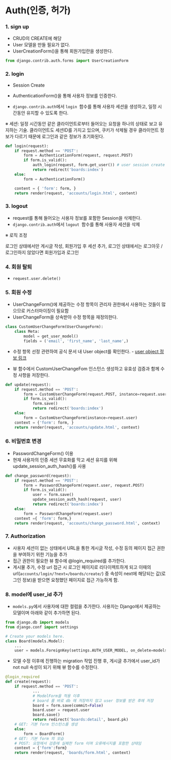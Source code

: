 # **Auth**(인증, 허가)

### 1. sign up

- CRUD의 CREATE에 해당
- User 모델을 만들 필요가 없다.
- UserCreationForm()을 통해 회원가입란을 생성한다.

```python
from django.contrib.auth.forms import UserCreationForm
```

### 2. login

- Session Create

- AuthenticationForm()을 통해 사용자 정보를 인증한다.
- `django.contrib.auth`에서 `login `함수를 통해 사용자 세션을 생성하고, 일정 시간동안 유지할 수 있도록 한다.

※ 세션: 일정 시간동안 같은 클라이언트로부터 들어오는 요청을 하나의 상태로 보고 유지하는 기술. 클라이언트도 세션ID를 가지고 있으며, 쿠키가 삭제될 경우 클라이언트 정보가 다르기 때문에 로그인과 같은 정보가 초기화된다.

```python
def login(request):
    if request.method == 'POST':
        form = AuthenticationForm(request, request.POST)
        if form.is_valid():
            auth_login(request, form.get_user()) # user session create
            return redirect('boards:index')
    else:
        form = AuthenticationForm()

    content = { 'form': form, }
    return render(request, 'accounts/login.html', content)

```

### 3. logout

- request를 통해 들어오는 사용자 정보를 포함한 Session을 삭제한다.
- `django.contrib.auth`에서 `logout `함수를 통해 사용자 세션을 삭제

※ 로직 조정

로그인 상태에서만 게시글 작성, 회원가입 후 세션 추가, 로그인 상태에서는 로그아웃 / 로그인하지 않았다면 회원가입과 로그인

### 4. 회원 탈퇴

- `request.user.delete()`

### 5. 회원 수정

- UserChangeForm()에 제공하는 수정 항목이 관리자 권한에서 사용하는 것들이 많으므로 커스터마이징이 필요함
- UserChangeForm을 상속받아 수정 항목을 재정의한다.

```python
class CustomUserChangeForm(UserChangeForm):
    class Meta:
        model = get_user_model()
        fields = ('email', 'first_name', 'last_name',)
```

- 수정 항목 선정 관련하여 공식 문서 내 User object를 확인한다. - [user object 정보 링크](https://docs.djangoproject.com/en/2.2/topics/auth/default/#using-the-django-authentication-system)

- 뷰 함수에서 CustomUserChangeFom 인스턴스 생성하고 유효성 검증과 함께 수정 사항을 저장한다.

```python
def update(request):
    if request.method == 'POST':
        form = CustomUserChangeForm(request.POST, instance=request.user)
        if form.is_valid():
            form.save()
            return redirect('boards:index')
    else:
        form = CustomUserChangeForm(instance=request.user)
    context = {'form': form, }
    return render(request, 'accounts/update.html', context)

```

### 6. 비밀번호 변경

- PasswordChangeForm() 이용
- 현재 사용자의 인증 세션 무효화를 막고 세션 유지를 위해 update_session_auth_hash()를 사용

```python
def change_password(request):
    if request.method == 'POST':
        form = PasswordChangeForm(request.user, request.POST)
        if form.is_valid():
            user = form.save()
            update_session_auth_hash(request, user)
            return redirect('boards:index')
    else:
        form = PasswordChangeForm(request.user)
    context ={ 'form': form,}
    return render(request, 'accounts/change_password.html', context)
```



### 7. Authorization

- 사용자 세션이 없는 상태에서 URL을 통한 게시글 작성, 수정 등의 페이지 접근 권한을 부여하기 위한 기능을 추가
- 접근 권한이 필요한 뷰 함수에 @login_required를 추가한다.
- 게시물 추가, 수정 url 접근 시 로그인 페이지로 리다이렉트하게 되고 이때의 url(`accounts/login/?next=/boards/create/`) 중 속성이 next에 해당되는 값(로그인 정보)을 받으면 요청했던 페이지로 접근 가능하게 함.

### 8. model에 user_id 추가

- `models.py`에서 사용자에 대한 컬럼을 추가한다. 사용자는 Django에서 제공하는 모델이며 아래와 같이 추가하면 된다.

```python
from django.db import models
from django.conf import settings

# Create your models here.
class Board(models.Model):
    ...
    user = models.ForeignKey(settings.AUTH_USER_MODEL, on_delete=models.CASCADE)
```

- 모델 수정 이후에 진행하는 migration 작업 진행 후, 게시글 추가에서 user_id가 not null 속성이 되기 위해 뷰 함수를 수정한다.

```python
@login_required
def create(request):
    if request.method == 'POST':
			...
            # ModelForm을 적용 이후
            # board 를 바로 db 에 저장하지 않고 user 정보를 받은 후에 저장
            board = form.save(commit=False)
            board.user = request.user
            board.save()
            return redirect('boards:detail', board.pk)
    # GET: 기본 form 인스턴스를 생성
    else:
        form = BoardForm()
    # GET: 기본 form 의 모습
    # POST: 요청에서 검증에 실패한 form 이며 오류메시지를 포함한 상태임
    context = {'form':form}
    return render(request, 'boards/form.html', context)
```

